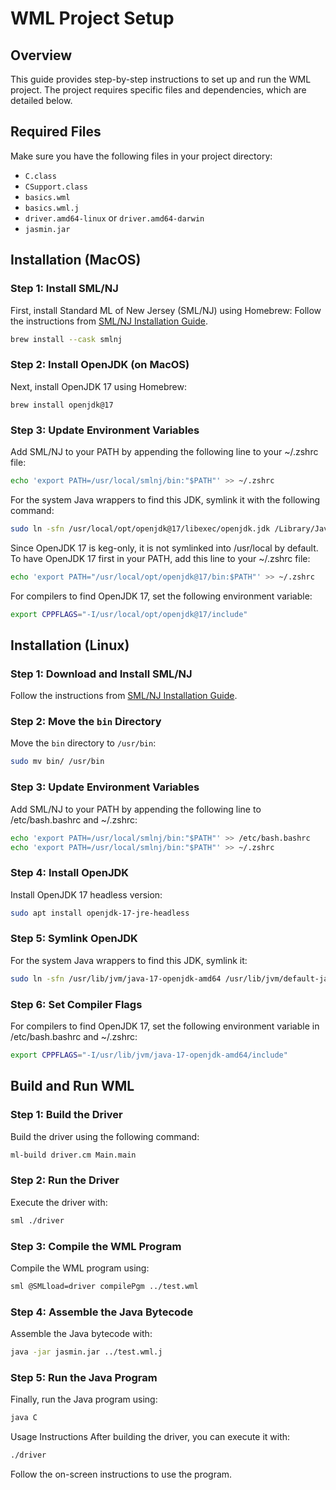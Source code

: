 # WML Project Setup

## Overview

This guide provides step-by-step instructions to set up and run the WML project. The project requires specific files and dependencies, which are detailed below.

## Required Files

Make sure you have the following files in your project directory:
- `C.class`
- `CSupport.class`
- `basics.wml`
- `basics.wml.j`
- `driver.amd64-linux` or `driver.amd64-darwin`
- `jasmin.jar`

## Installation (MacOS)

### Step 1: Install SML/NJ

First, install Standard ML of New Jersey (SML/NJ) using Homebrew:
Follow the instructions from [SML/NJ Installation Guide](http://www.smlnj.org/dist/working/110.95/install.html).

```sh
brew install --cask smlnj
```

### Step 2: Install OpenJDK (on MacOS)
Next, install OpenJDK 17 using Homebrew:
```
brew install openjdk@17
```
### Step 3: Update Environment Variables
Add SML/NJ to your PATH by appending the following line to your ~/.zshrc file:

```sh
echo 'export PATH=/usr/local/smlnj/bin:"$PATH"' >> ~/.zshrc
```
For the system Java wrappers to find this JDK, symlink it with the following command:

```sh
sudo ln -sfn /usr/local/opt/openjdk@17/libexec/openjdk.jdk /Library/Java/JavaVirtualMachines/openjdk-17.jdk
```
Since OpenJDK 17 is keg-only, it is not symlinked into /usr/local by default. To have OpenJDK 17 first in your PATH, add this line to your ~/.zshrc file:

```sh
echo 'export PATH="/usr/local/opt/openjdk@17/bin:$PATH"' >> ~/.zshrc
```
For compilers to find OpenJDK 17, set the following environment variable:

```sh
export CPPFLAGS="-I/usr/local/opt/openjdk@17/include"
```

## Installation (Linux)

### Step 1: Download and Install SML/NJ

Follow the instructions from [SML/NJ Installation Guide](http://www.smlnj.org/dist/working/110.95/install.html).

### Step 2: Move the `bin` Directory

Move the `bin` directory to `/usr/bin`:
```sh
sudo mv bin/ /usr/bin
```
### Step 3: Update Environment Variables
Add SML/NJ to your PATH by appending the following line to /etc/bash.bashrc and ~/.zshrc:

```sh
echo 'export PATH=/usr/local/smlnj/bin:"$PATH"' >> /etc/bash.bashrc
echo 'export PATH=/usr/local/smlnj/bin:"$PATH"' >> ~/.zshrc
```
### Step 4: Install OpenJDK
Install OpenJDK 17 headless version:

```sh
sudo apt install openjdk-17-jre-headless
```
### Step 5: Symlink OpenJDK
For the system Java wrappers to find this JDK, symlink it:

```sh
sudo ln -sfn /usr/lib/jvm/java-17-openjdk-amd64 /usr/lib/jvm/default-java
```
### Step 6: Set Compiler Flags
For compilers to find OpenJDK 17, set the following environment variable in /etc/bash.bashrc and ~/.zshrc:

```sh
export CPPFLAGS="-I/usr/lib/jvm/java-17-openjdk-amd64/include"
```


## Build and Run WML

### Step 1: Build the Driver
Build the driver using the following command:

```sh
ml-build driver.cm Main.main
```
### Step 2: Run the Driver
Execute the driver with:

```sh
sml ./driver
```

### Step 3: Compile the WML Program
Compile the WML program using:

```sh
sml @SMLload=driver compilePgm ../test.wml
```

### Step 4: Assemble the Java Bytecode
Assemble the Java bytecode with:

```sh
java -jar jasmin.jar ../test.wml.j
```
### Step 5: Run the Java Program
Finally, run the Java program using:

```sh
java C
```
Usage Instructions
After building the driver, you can execute it with:

```sh
./driver
```
Follow the on-screen instructions to use the program.


